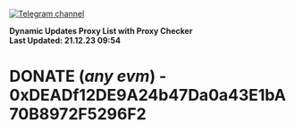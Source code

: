 [![Telegram channel](https://img.shields.io/endpoint?url=https://runkit.io/damiankrawczyk/telegram-badge/branches/master?url=https://t.me/n4z4v0d)](https://t.me/n4z4v0d) 

**Dynamic Updates Proxy List with Proxy Checker**  
**Last Updated: 21.12.23 09:54**

# DONATE (_any evm_) - 0xDEADf12DE9A24b47Da0a43E1bA70B8972F5296F2
